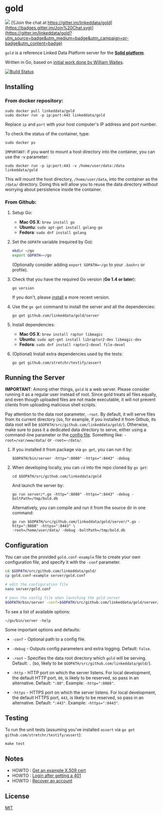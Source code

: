 # gold

[![](https://img.shields.io/badge/project-Solid-7C4DFF.svg?style=flat-square)](https://github.com/solid/solid)
[![Join the chat at https://gitter.im/linkeddata/gold](https://badges.gitter.im/Join%20Chat.svg)](https://gitter.im/linkeddata/gold?utm_source=badge&utm_medium=badge&utm_campaign=pr-badge&utm_content=badge)

`gold` is a reference Linked Data Platform server for the
**[Solid platform](https://github.com/solid/solid-spec)**.

Written in Go, based on
[initial work done by William Waites](https://bitbucket.org/ww/gold).

[![Build Status](https://travis-ci.org/linkeddata/gold.svg?branch=master)](https://travis-ci.org/linkeddata/gold)

## Installing

### From docker repository:

```
sudo docker pull linkeddata/gold
sudo docker run -p ip:port:443 linkeddata/gold
```
Replace `ip` and `port` with your host computer's IP address and port number.

To check the status of the container, type:

```
sudo docker ps
```

`IMPORTANT`: if you want to mount a host directory into the container, you can use the -v parameter:

```
sudo docker run -p ip:port:443 -v /home/user/data:/data linkeddata/gold
```

This will mount the host directory, `/home/user/data`, into the container as the `/data/` directory. Doing this will allow you to reuse the data directory without worrying about persistence inside the container.

### From Github:

1. Setup Go:

    * **Mac OS X**: `brew install go`
    * **Ubuntu**: `sudo apt-get install golang-go`
    * **Fedora**: `sudo dnf install golang`

1. Set the `GOPATH` variable (required by Go):

      ```bash
      mkdir ~/go
      export GOPATH=~/go
      ```
    
      (Optionally consider adding `export GOPATH=~/go` to your `.bashrc` or profile).

1. Check that you have the required Go version (**Go 1.4 or later**):

      ```
      go version
      ```
    
      If you don't, please [install](http://golang.org/doc/install) a more recent
      version.

1. Use the `go get` command to install the server and all the dependencies:

    ```
    go get github.com/linkeddata/gold/server
    ```
    
1. Install dependencies:
    * **Mac OS X**: `brew install raptor libmagic`
    * **Ubuntu**: `sudo apt-get install libraptor2-dev libmagic-dev`
    * **Fedora**: `sudo dnf install raptor2-devel file-devel`
  

1. (Optional) Install extra dependencies used by the tests:

    ```
    go get github.com/stretchr/testify/assert
    ```

## Running the Server

**IMPORTANT**: Among other things, `gold` is a web server. Please consider
running it as a regular user instead of root. Since gold treats all files
equally, and even though uploaded files are not made executable, it will not
prevent clients from uploading malicious shell scripts.

Pay attention to the data root parameter, `-root`. By default, it will serve
files from its current directory (so, for example, if you installed it from
Github, its data root will be `$GOPATH/src/github.com/linkeddata/gold/`).
Otherwise, make sure to pass it a dedicated data directory to serve, either
using a command-line parameter or the [config file](#configuration).
Something like: `-root=/var/www/data/` or `-root=~/data/`.

1. If you installed it from package via `go get`, you can run it by:

    ```
    $GOPATH/bin/server -http=":8080" -https=":8443" -debug
    ```

1. When developing locally, you can `cd` into the repo cloned by `go get`:
    
    ```
    cd $GOPATH/src/github.com/linkeddata/gold
    ```
    
    And launch the server by:
    
    ```
    go run server/*.go -http=":8080" -https=":8443" -debug -boltPath=/tmp/bold.db
    ```
    
    Alternatively, you can compile and run it from the source dir in one command:
    
    ```
    go run $GOPATH/src/github.com/linkeddata/gold/server/*.go -http=":8080" -https=":8443" \
    -root=/home/user/data/ -debug -boltPath=/tmp/bold.db
    ```

## Configuration

You can use the provided `gold.conf-example` file to create your own
configuration file, and specify it with the `-conf` parameter.

```bash
cd $GOPATH/src/github.com/linkeddata/gold/
cp gold.conf-example server/gold.conf

# edit the configuration file
nano server/gold.conf

# pass the config file when launching the gold server
$GOPATH/bin/server -conf=$GOPATH/src/github.com/linkeddata/gold/server/gold.conf
```

To see a list of available options:

    ~/go/bin/server -help

Some important options and defaults:

* `-conf` - Optional path to a config file.

* `-debug` - Outputs config parameters and extra logging. Default: `false`.

* `-root` - Specifies the data root directory which `gold` will be serving.
  Default: `.` (so, likely to be `$GOPATH/src/github.com/linkeddata/gold/`).

* `-http` - HTTP port on which the server listens. For local development,
  the default HTTP port, `80`, is likely to be reserved, so pass in an
  alternative. Default: `":80"`. Example: `-http=":8080"`.

* `-https` - HTTPS port on which the server listens. For local development,
  the default HTTPS port, `443`, is likely to be reserved, so pass in an
  alternative. Default: `":443"`. Example: `-https=":8443"`.

## Testing
To run the unit tests (assuming you've installed `assert` via
`go get github.com/stretchr/testify/assert`):

```
make test
```

## Notes

* HOWTO : [Get an example X.509 cert](https://gist.github.com/melvincarvalho/e14753a7137d02d756f19299fed292b4)
* HOWTO : [Login after getting a 401](https://gist.github.com/melvincarvalho/72eaff2fbf1b51a805846320e0bff0cc)
* HOWTO : [Recover an account](https://gist.github.com/melvincarvalho/bcc04e1529dd3a4509892346109b1d37)

## License
[MIT](http://joe.mit-license.org/)
